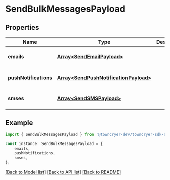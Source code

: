 # SendBulkMessagesPayload


## Properties

Name | Type | Description | Notes
------------ | ------------- | ------------- | -------------
**emails** | [**Array&lt;SendEmailPayload&gt;**](SendEmailPayload.md) |  | [optional] [default to undefined]
**pushNotifications** | [**Array&lt;SendPushNotificationPayload&gt;**](SendPushNotificationPayload.md) |  | [optional] [default to undefined]
**smses** | [**Array&lt;SendSMSPayload&gt;**](SendSMSPayload.md) |  | [optional] [default to undefined]

## Example

```typescript
import { SendBulkMessagesPayload } from '@towncryer-dev/towncryer-sdk-api-client';

const instance: SendBulkMessagesPayload = {
    emails,
    pushNotifications,
    smses,
};
```

[[Back to Model list]](../README.md#documentation-for-models) [[Back to API list]](../README.md#documentation-for-api-endpoints) [[Back to README]](../README.md)
